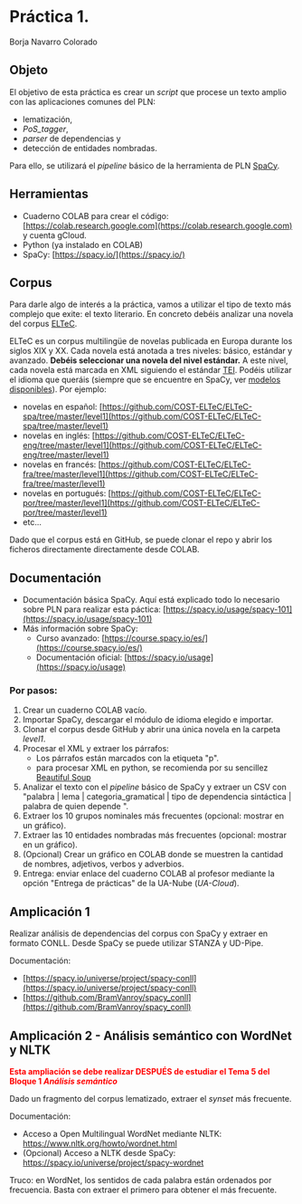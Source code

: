 ﻿# Práctica 1.
Borja Navarro Colorado

## Objeto

El objetivo de esta práctica es crear un *script* que procese un texto amplio con las aplicaciones comunes del PLN:

- lematización,
- *PoS_tagger*,
- *parser* de dependencias y
- detección de entidades nombradas.

Para ello, se utilizará el *pipeline* básico de la herramienta de PLN [SpaCy](https://spacy.io/).

## Herramientas

- Cuaderno COLAB para crear el código: [https://colab.research.google.com](https://colab.research.google.com) y cuenta gCloud.
- Python (ya instalado en COLAB)
- SpaCy: [https://spacy.io/](https://spacy.io/)

## Corpus

Para darle algo de interés a la práctica, vamos a utilizar el tipo de texto más complejo que exite: el texto literario. En concreto debéis analizar una novela del corpus [ELTeC](https://github.com/COST-ELTeC).

ELTeC es un corpus multilingüe de novelas publicada en Europa durante los siglos XIX y XX. Cada novela está anotada a tres niveles: básico, estándar y avanzado. __Debéis seleccionar una novela del nivel estándar.__ A este nivel, cada novela está marcada en XML siguiendo el estándar [TEI](https://tei-c.org/). Podéis utilizar el idioma que queráis (siempre que se encuentre en SpaCy, ver [modelos disponibles](https://spacy.io/models)). Por ejemplo:

- novelas en español: [https://github.com/COST-ELTeC/ELTeC-spa/tree/master/level1](https://github.com/COST-ELTeC/ELTeC-spa/tree/master/level1)
- novelas en inglés: [https://github.com/COST-ELTeC/ELTeC-eng/tree/master/level1](https://github.com/COST-ELTeC/ELTeC-eng/tree/master/level1)
- novelas en francés: [https://github.com/COST-ELTeC/ELTeC-fra/tree/master/level1](https://github.com/COST-ELTeC/ELTeC-fra/tree/master/level1)
- novelas en portugués: [https://github.com/COST-ELTeC/ELTeC-por/tree/master/level1](https://github.com/COST-ELTeC/ELTeC-por/tree/master/level1)
- etc...

Dado que el corpus está en GitHub, se puede clonar el repo y abrir los ficheros directamente  directamente desde COLAB.


## Documentación

- Documentación básica SpaCy. Aquí está explicado todo lo necesario sobre PLN para realizar esta páctica:
    [https://spacy.io/usage/spacy-101](https://spacy.io/usage/spacy-101)
- Más información sobre SpaCy:
    - Curso avanzado: [https://course.spacy.io/es/](https://course.spacy.io/es/)
    - Documentación oficial: [https://spacy.io/usage](https://spacy.io/usage)

### Por pasos:

1. Crear un cuaderno COLAB vacío.
2. Importar SpaCy, descargar el módulo de idioma elegido e importar.
3. Clonar el corpus desde GitHub y abrir una única novela en la carpeta _level1_.
4. Procesar el XML y extraer los párrafos:
    - Los párrafos están marcados con la etiqueta "p".
    - para procesar XML en python, se recomienda por su sencillez [Beautiful Soup](https://beautiful-soup-4.readthedocs.io/en/latest/#)
6. Analizar el texto con el *pipeline* básico de SpaCy y extraer un CSV con "palabra | lema | categoria_gramatical | tipo de dependencia sintáctica | palabra de quien depende ".
7. Extraer los 10 grupos nominales más frecuentes (opcional: mostrar en un gráfico).
8. Extraer las 10 entidades nombradas más frecuentes (opcional: mostrar en un gráfico).
9. (Opcional) Crear un gráfico en COLAB donde se muestren la cantidad de nombres, adjetivos, verbos y adverbios.
10. Entrega: enviar enlace del cuaderno COLAB al profesor mediante la opción "Entrega de prácticas" de la UA-Nube (_UA-Cloud_).

## Amplicación 1

Realizar análisis de dependencias del corpus con SpaCy y extraer en formato CONLL. Desde SpaCy se puede utilizar STANZA y UD-Pipe.

Documentación:
- [https://spacy.io/universe/project/spacy-conll](https://spacy.io/universe/project/spacy-conll)
- [https://github.com/BramVanroy/spacy_conll](https://github.com/BramVanroy/spacy_conll)

## Amplicación 2 - Análisis semántico con WordNet y NLTK

<font color=red>**Esta ampliación se debe realizar DESPUÉS de estudiar el Tema 5 del Bloque 1 *Análisis semántico***</font>

Dado un fragmento del corpus lematizado, extraer el *synset* más frecuente.

Documentación:
- Acceso a Open Multilingual WordNet mediante NLTK: https://www.nltk.org/howto/wordnet.html
- (Opcional) Acceso a NLTK desde SpaCy: https://spacy.io/universe/project/spacy-wordnet

Truco: en WordNet, los sentidos de cada palabra están ordenados por frecuencia. Basta con extraer el primero para obtener el más frecuente.



